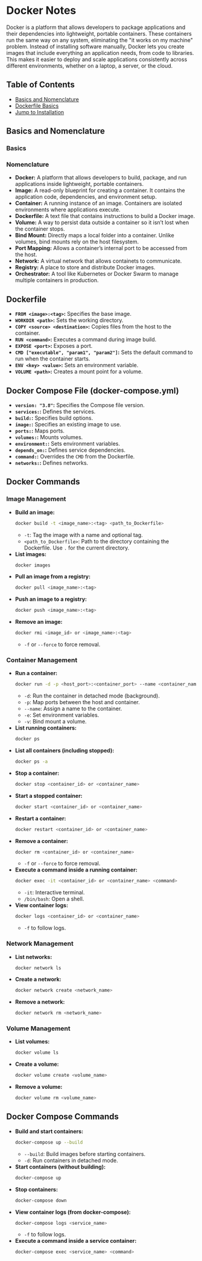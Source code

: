 # Docker Notes

Docker is a platform that allows developers to package applications and their dependencies into lightweight, portable containers. These containers run the same way on any system, eliminating the "it works on my machine" problem. Instead of installing software manually, Docker lets you create images that include everything an application needs, from code to libraries. This makes it easier to deploy and scale applications consistently across different environments, whether on a laptop, a server, or the cloud.

## Table of Contents

- [Basics and Nomenclature](#basics_and_nomenclature)
- [Dockerfile Basics](#dockerfile)
- [Jump to Installation](#installation)

## Basics and Nomenclature

### Basics

### Nomenclature
- **Docker:** A platform that allows developers to build, package, and run applications inside lightweight, portable containers.
- **Image:** A read-only blueprint for creating a container. It contains the application code, dependencies, and environment setup.
- **Container:** A running instance of an image. Containers are isolated environments where applications execute.
- **Dockerfile:** A text file that contains instructions to build a Docker image.
- **Volume:** A way to persist data outside a container so it isn’t lost when the container stops.
- **Bind Mount:** Directly maps a local folder into a container. Unlike volumes, bind mounts rely on the host filesystem.
- **Port Mapping:** Allows a container’s internal port to be accessed from the host.
- **Network:** A virtual network that allows containets to communicate.
- **Registry:** A place to store and distribute Docker images.
- **Orchestrator:** A tool like Kubernetes or Docker Swarm to manage multiple containers in production.

### 

## Dockerfile

* **`FROM <image>:<tag>`:** Specifies the base image.
* **`WORKDIR <path>`:** Sets the working directory.
* **`COPY <source> <destination>`:** Copies files from the host to the container.
* **`RUN <command>`:** Executes a command during image build.
* **`EXPOSE <port>`:** Exposes a port.
* **`CMD ["executable", "param1", "param2"]`:** Sets the default command to run when the container starts.
* **`ENV <key> <value>`:** Sets an environment variable.
* **`VOLUME <path>`:** Creates a mount point for a volume.

## Docker Compose File (docker-compose.yml)

* **`version: "3.8"`:** Specifies the Compose file version.
* **`services:`:** Defines the services.
* **`build:`:** Specifies build options.
* **`image:`:** Specifies an existing image to use.
* **`ports:`:** Maps ports.
* **`volumes:`:** Mounts volumes.
* **`environment:`:** Sets environment variables.
* **`depends_on:`:** Defines service dependencies.
* **`command:`:** Overrides the `CMD` from the Dockerfile.
* **`networks:`:** Defines networks.

## Docker Commands

### Image Management

* **Build an image:**
    ```bash
    docker build -t <image_name>:<tag> <path_to_Dockerfile>
    ```
    * `-t`: Tag the image with a name and optional tag.
    * `<path_to_Dockerfile>`: Path to the directory containing the Dockerfile. Use `.` for the current directory.
* **List images:**
    ```bash
    docker images
    ```
* **Pull an image from a registry:**
    ```bash
    docker pull <image_name>:<tag>
    ```
* **Push an image to a registry:**
    ```bash
    docker push <image_name>:<tag>
    ```
* **Remove an image:**
    ```bash
    docker rmi <image_id> or <image_name>:<tag>
    ```
    * `-f` or `--force` to force removal.

### Container Management

* **Run a container:**
    ```bash
    docker run -d -p <host_port>:<container_port> --name <container_name> <image_name>:<tag>
    ```
    * `-d`: Run the container in detached mode (background).
    * `-p`: Map ports between the host and container.
    * `--name`: Assign a name to the container.
    * `-e`: Set environment variables.
    * `-v`: Bind mount a volume.
* **List running containers:**
    ```bash
    docker ps
    ```
* **List all containers (including stopped):**
    ```bash
    docker ps -a
    ```
* **Stop a container:**
    ```bash
    docker stop <container_id> or <container_name>
    ```
* **Start a stopped container:**
    ```bash
    docker start <container_id> or <container_name>
    ```
* **Restart a container:**
    ```bash
    docker restart <container_id> or <container_name>
    ```
* **Remove a container:**
    ```bash
    docker rm <container_id> or <container_name>
    ```
    * `-f` or `--force` to force removal.
* **Execute a command inside a running container:**
    ```bash
    docker exec -it <container_id> or <container_name> <command>
    ```
    * `-it`: Interactive terminal.
    * `/bin/bash`: Open a shell.
* **View container logs:**
    ```bash
    docker logs <container_id> or <container_name>
    ```
    * `-f` to follow logs.

### Network Management

* **List networks:**
    ```bash
    docker network ls
    ```
* **Create a network:**
    ```bash
    docker network create <network_name>
    ```
* **Remove a network:**
    ```bash
    docker network rm <network_name>
    ```

### Volume Management

* **List volumes:**
    ```bash
    docker volume ls
    ```
* **Create a volume:**
    ```bash
    docker volume create <volume_name>
    ```
* **Remove a volume:**
    ```bash
    docker volume rm <volume_name>
    ```

## Docker Compose Commands

* **Build and start containers:**
    ```bash
    docker-compose up --build
    ```
    * `--build`: Build images before starting containers.
    * `-d`: Run containers in detached mode.
* **Start containers (without building):**
    ```bash
    docker-compose up
    ```
* **Stop containers:**
    ```bash
    docker-compose down
    ```
* **View container logs (from docker-compose):**
    ```bash
    docker-compose logs <service_name>
    ```
    * `-f` to follow logs.
* **Execute a command inside a service container:**
    ```bash
    docker-compose exec <service_name> <command>
    ```
